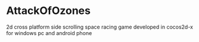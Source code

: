 # AttackOfOzones
2d  cross platform side scrolling  space racing game developed in cocos2d-x for windows pc and android phone
